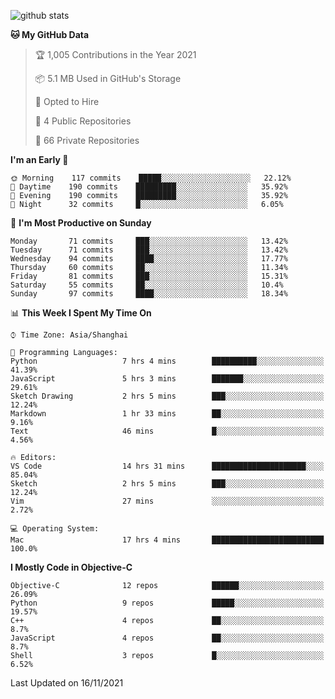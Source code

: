 
![github stats](https://github-readme-stats.vercel.app/api?username=ChesterYue&show_icons=true&count_private=true)

<!-- ![wakatime](https://github-readme-stats.vercel.app/api/wakatime?username=ChesterYue&layout=compact) -->

<!-- ![wakatime](https://github-readme-stats.vercel.app/api/top-langs/?username=ChesterYue&layout=compact) -->

<!--START_SECTION:waka-->
**🐱 My GitHub Data** 

> 🏆 1,005 Contributions in the Year 2021
 > 
> 📦 5.1 MB Used in GitHub's Storage 
 > 
> 💼 Opted to Hire
 > 
> 📜 4 Public Repositories 
 > 
> 🔑 66 Private Repositories  
 > 
**I'm an Early 🐤** 

```text
🌞 Morning    117 commits    █████░░░░░░░░░░░░░░░░░░░░   22.12% 
🌆 Daytime    190 commits    █████████░░░░░░░░░░░░░░░░   35.92% 
🌃 Evening    190 commits    █████████░░░░░░░░░░░░░░░░   35.92% 
🌙 Night      32 commits     █░░░░░░░░░░░░░░░░░░░░░░░░   6.05%

```
📅 **I'm Most Productive on Sunday** 

```text
Monday       71 commits     ███░░░░░░░░░░░░░░░░░░░░░░   13.42% 
Tuesday      71 commits     ███░░░░░░░░░░░░░░░░░░░░░░   13.42% 
Wednesday    94 commits     ████░░░░░░░░░░░░░░░░░░░░░   17.77% 
Thursday     60 commits     ██░░░░░░░░░░░░░░░░░░░░░░░   11.34% 
Friday       81 commits     ███░░░░░░░░░░░░░░░░░░░░░░   15.31% 
Saturday     55 commits     ██░░░░░░░░░░░░░░░░░░░░░░░   10.4% 
Sunday       97 commits     ████░░░░░░░░░░░░░░░░░░░░░   18.34%

```


📊 **This Week I Spent My Time On** 

```text
⌚︎ Time Zone: Asia/Shanghai

💬 Programming Languages: 
Python                   7 hrs 4 mins        ██████████░░░░░░░░░░░░░░░   41.39% 
JavaScript               5 hrs 3 mins        ███████░░░░░░░░░░░░░░░░░░   29.61% 
Sketch Drawing           2 hrs 5 mins        ███░░░░░░░░░░░░░░░░░░░░░░   12.24% 
Markdown                 1 hr 33 mins        ██░░░░░░░░░░░░░░░░░░░░░░░   9.16% 
Text                     46 mins             █░░░░░░░░░░░░░░░░░░░░░░░░   4.56%

🔥 Editors: 
VS Code                  14 hrs 31 mins      █████████████████████░░░░   85.04% 
Sketch                   2 hrs 5 mins        ███░░░░░░░░░░░░░░░░░░░░░░   12.24% 
Vim                      27 mins             ░░░░░░░░░░░░░░░░░░░░░░░░░   2.72%

💻 Operating System: 
Mac                      17 hrs 4 mins       █████████████████████████   100.0%

```

**I Mostly Code in Objective-C** 

```text
Objective-C              12 repos            ██████░░░░░░░░░░░░░░░░░░░   26.09% 
Python                   9 repos             █████░░░░░░░░░░░░░░░░░░░░   19.57% 
C++                      4 repos             ██░░░░░░░░░░░░░░░░░░░░░░░   8.7% 
JavaScript               4 repos             ██░░░░░░░░░░░░░░░░░░░░░░░   8.7% 
Shell                    3 repos             █░░░░░░░░░░░░░░░░░░░░░░░░   6.52%

```



 Last Updated on 16/11/2021
<!--END_SECTION:waka-->
